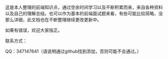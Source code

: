 ​		这是本人整理的前端知识点，通过空余时间学习以及不断积累而来，来自各种资料以及自己的理解总结。也可以作为基本的前端面试题来看，有些可能比较简略，没那么详细，此文档也在不断整理继续更改更新中。

如果有错误，欢迎大家指正。

联系方式：

QQ：347147641（请说明通过github找到添加，否则可能不会通过。）